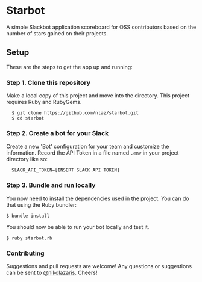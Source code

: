 # Starbot
A simple Slackbot application scoreboard for OSS contributors based on the number of stars gained on their projects.
## Setup

These are the steps to get the app up and running:

###  Step 1. Clone this repository
Make a local copy of this project and move into the directory. This project requires Ruby and RubyGems.
```
  $ git clone https://github.com/nlaz/starbot.git
  $ cd starbot
```

### Step 2. Create a bot for your Slack 
Create a new 'Bot' configuration for your team and customize the information. Record the API Token in a file named `.env` in your project directory like so:
```
  SLACK_API_TOKEN=[INSERT SLACK API TOKEN]
```  


### Step 3. Bundle and run locally
You now need to install the dependencies used in the project. You can do that using the Ruby bundler:
 
```
$ bundle install
```
You should now be able to run your bot locally and test it.  
```
$ ruby starbot.rb
```

### Contributing
Suggestions and pull requests are welcome! Any questions or suggestions can be sent to [@nikolazaris](https://twitter.com/nikolazaris). Cheers!